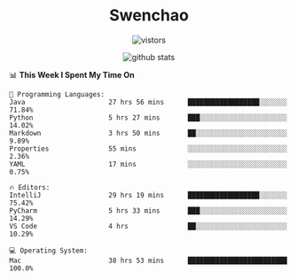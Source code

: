 <h1 align="center">Swenchao</h3>

<p align="center">
  <img src="https://visitor-badge.glitch.me/badge?page_id=Swenchao" alt="vistors" />
</p>

<p align="center">
  <img src="https://github-readme-stats.vercel.app/api?username=Swenchao&count_private=true&show_icons=true&theme=vue-dark&hide_title=true" alt="github stats" />
</p>

<!--START_SECTION:waka-->
📊 **This Week I Spent My Time On** 

```text
💬 Programming Languages: 
Java                     27 hrs 56 mins      ██████████████████░░░░░░░   71.84% 
Python                   5 hrs 27 mins       ███░░░░░░░░░░░░░░░░░░░░░░   14.02% 
Markdown                 3 hrs 50 mins       ██░░░░░░░░░░░░░░░░░░░░░░░   9.89% 
Properties               55 mins             ░░░░░░░░░░░░░░░░░░░░░░░░░   2.36% 
YAML                     17 mins             ░░░░░░░░░░░░░░░░░░░░░░░░░   0.75%

🔥 Editors: 
IntelliJ                 29 hrs 19 mins      ██████████████████░░░░░░░   75.42% 
PyCharm                  5 hrs 33 mins       ███░░░░░░░░░░░░░░░░░░░░░░   14.29% 
VS Code                  4 hrs               ██░░░░░░░░░░░░░░░░░░░░░░░   10.29%

💻 Operating System: 
Mac                      38 hrs 53 mins      █████████████████████████   100.0%

```


<!--END_SECTION:waka-->
